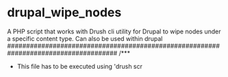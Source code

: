 # drupal_wipe_nodes
A PHP script that works with Drush cli utility for Drupal to wipe nodes under a specific content type.
Can also be used within drupal
#####################################################################################
/***
 * This file has to be executed using 'drush scr <script name>'.
 * Ensure this file is inside Drupal public root.
*/
#####################################################################################
  
 
  
  
